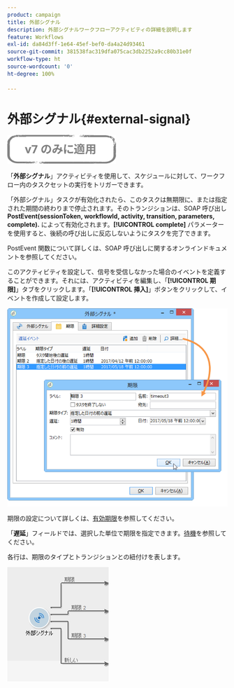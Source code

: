 ```yaml
---
product: campaign
title: 外部シグナル
description: 外部シグナルワークフローアクティビティの詳細を説明します
feature: Workflows
exl-id: da84d3ff-1e64-45ef-bef0-da4a24d93461
source-git-commit: 381538fac319dfa075cac3db2252a9cc80b31e0f
workflow-type: ht
source-wordcount: '0'
ht-degree: 100%

---
```


# 外部シグナル{#external-signal}

![](../../assets/v7-only.svg)

「**外部シグナル**」アクティビティを使用して、スケジュールに対して、ワークフロー内のタスクセットの実行をトリガーできます。

「外部シグナル」タスクが有効化されたら、このタスクは無期限に、または指定された期間の終わりまで停止されます。そのトランジションは、SOAP 呼び出し **PostEvent(sessionToken, workflowId, activity, transition, parameters, complete).** によって有効化されます。**[!UICONTROL complete]** パラメーターを使用すると、後続の呼び出しに反応しないようにタスクを完了できます。

PostEvent 関数について詳しくは、SOAP 呼び出しに関するオンラインドキュメントを参照してください。

このアクティビティを設定して、信号を受信しなかった場合のイベントを定義することができます。それには、アクティビティを編集し、「**[!UICONTROL 期限]**」タブをクリックします。「**[!UICONTROL 挿入]**」ボタンをクリックして、イベントを作成して設定します。

![](assets/edit_signal.png)

期限の設定について詳しくは、[有効期限](defining-approvals.md)を参照してください。

「**遅延**」フィールドでは、選択した単位で期限を指定できます。[待機](wait.md)を参照してください。

各行は、期限のタイプとトランジションとの紐付けを表します。

![](assets/external_sign_diag.png)
